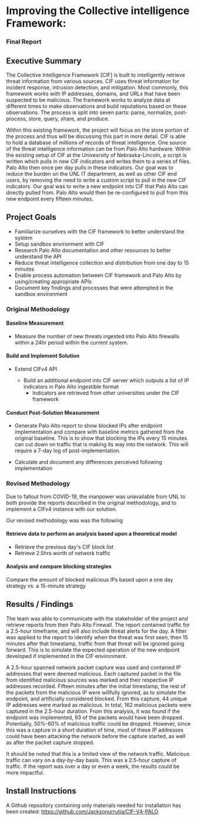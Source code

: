 # Improving the Collective intelligence Framework:
### Final Report
## Executive Summary
The Collective Intelligence Framework [CIF] is built to intelligently retrieve threat information from various sources.  CIF uses threat information for incident response, intrusion detection, and mitigation. Most commonly, this framework works with IP addresses, domains, and URLs that have been suspected to be malicious. The framework works to analyze data at different times to make observations and build reputations based on these observations. The process is split into seven parts: parse, normalize, post-process, store, query, share, and produce.

Within this existing framework, the project will focus on the store portion of the process and thus will be discussing this part in more detail. CIF is able to hold a database of millions of records of threat intelligence. One source of the threat intelligence information can be from Palo Alto hardware. Within the existing setup of CIF at the Univesrsity of Nebraska-Lincoln, a script is written which pulls in new CIF indicators and writes them to a series of files.  Palo Alto then once per day pulls in these indicators.  Our goal was to reduce the burden on the UNL IT department, as well as other CIF end users, by removing the need to write a custom script to pull in the new CIF indicators.  Our goal was to write a new endpoint into CIF that Palo Alto can directly pulled from.  Palo Alto would then be re-configured to pull from this new endpoint every fifteen minutes.

## Project Goals

* Familiarize ourselves with the CIF framework to better understand the system
* Setup sandbox environment with CIF
* Research Palo Alto documentation and other resources to better understand the API
* Reduce threat intelligence collection and distribution from one day to 15 minutes
* Enable process automation between CIF framework and Palo Alto by using/creating appropriate APIs
* Document key findings and processes that were attempted in the sandbox environment


### Original Methodology
#### Baseline Measurement

* Measure the number of new threats ingested into Palo Alto firewalls within a 24hr period within the current system.

#### Build and Implement Solution

* Extend CIFv4 API

  * Build an additional endpoint into CIF server which outputs a list of IP indicators in Palo Alto ingestible format
    * Indicators are retrieved from other universities under the CIF framework

#### Conduct Post-Solution Measurement

* Generate Palo Alto report to show blocked IPs after endpoint implementation and compare with baseline metrics gathered from the original baseline. This is to show that blocking the IPs every 15 minutes can cut down on traffic that is making its way into the network. This will require a 7-day log of post-implementation.  

* Calculate and document any differences perceived following implementation

### Revised Methodology
Due to fallout from COVID-19, the manpower was unavailable from UNL to both provide the reports described in the original methodology, and to implement a CIFv4 instance with our solution.

Our revised methodology was was the following
#### Retrieve data to perform an analysis based upon a theoretical model
* Retrieve the previous day's CIF block list
* Retrieve 2.5hrs worth of network traffic
#### Analysis and compare blocking strategies
Compare the amount of blocked malicious IPs based upon a one day strategy vs. a 15-minute strategy


## Results / Findings
The team was able to communicate with the stakeholder of the project and retrieve reports from their Palo Alto Firewall. The report contained traffic for a 2.5-hour timeframe, and will also include threat alerts for the day. A filter was applied to the report to identify when the threat was first seen, then 15 minutes after that timestamp, traffic from that threat will be ignored going forward. This is to simulate the expected operation of the new endpoint developed if implemented in the CIF environment.

A 2.5-hour spanned network packet capture was used and contained IP addresses that were deemed malicious. Each captured packet in the file from identified malicious sources was marked and their respective IP addresses recorded. Fifteen minutes after the initial timestamp, the rest of the packets from the malicious IP were willfully ignored, as to simulate the endpoint, and artificially considered blocked. From this capture, 44 unique IP addresses were marked as malicious. In total, 162 malicious packets were captured in the 2.5-hour duration. From this analysis, it was found if the endpoint was implemented, 93 of the packets would have been dropped. Potentially, 50%-60% of malicious traffic could be dropped. However, since this was a capture in a short duration of time, most of these IP addresses could have been attacking the network before the capture started, as well as after the packet capture stopped.

It should be noted that this is a limited view of the network traffic. Malicious traffic can vary on a day-by-day basis. This was a 2.5-hour capture of traffic. If the report was over a day or even a week, the results could be more impactful.

## Install Instructions
A Github repository containing only materials needed for installation has been created:
https://github.com/Jacksonurrutia/CIF-V4-PALO

